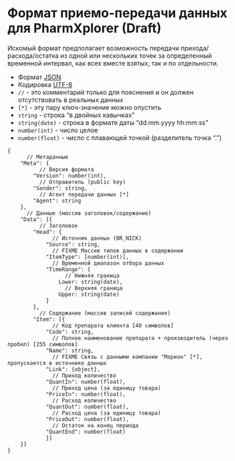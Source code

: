 Формат приемо-передачи данных для PharmXplorer (Draft)
=======================================================

Искомый формат предполагает возможность передачи прихода/расхода/остатка из одной или нескольких точек за определенный временной интервал, как всех вместе взятых, так и по отдельности. 

* Формат [JSON](http://json.org/json-ru.html)
* Кодировка [UTF-8](http://ru.wikipedia.org/wiki/UTF-8)
* `//` - это комментарий только для пояснения и он должен отсутствовать в реальных данных
* `[*]` - эту пару ключ-значение можно опустить 
* `string` - строка “в двойных кавычках”
* `string(date)` - строка в формате даты “dd.mm.yyyy hh:mm:ss”
* `number(int)` - число целое
* `number(float)` - число с плавающей точкой (разделитель точка “.”)

```
{
	  // Метаданные
	"Meta": {
		  // Версия формата
		"Version": number(int),
		  // Отправитель (public key)
		"Sender": string,
		  // Агент передачи данных [*]
		"Agent": string
	},
	  // Данные (массив заголовок/содержание)
	"Data": [{
		  // Заголовок
		"Head": {
			  // Источник данных (BR_NICK)
			"Source": string,
			  // FIXME Массив типов данных в содержании
			"ItemType": [number(int)],
			  // Временной диапазон отбора данных
			"TimeRange": {
				  // Нижняя граница
				Lower: string(date),
				  // Верхняя граница
				Upper: string(date)
			}
		},
		  // Содержание (массив записей содержания)
		"Item": [{
			  // Код препарата клиента [40 символов]
			"Code": string,
			  // Полное наименование препарата + производитель (через пробел) [255 символов]
			"Name": string,
			  // FIXME Связь с данными компании "Морион" [*], пропускается в источнике данных
			"Link": {object},
			  // Приход количество
			"QuantIn": number(float),
			  // Приход цена (за единицу товара)
			"PriceIn": number(float),
			  // Расход количество
			"QuantOut": number(float),
			  // Расход цена (за единицу товара)
			"PriceOut": number(float),
			  // Остаток на конец периода
			"QuantEnd": number(float)
			}]
	}]
}
```
